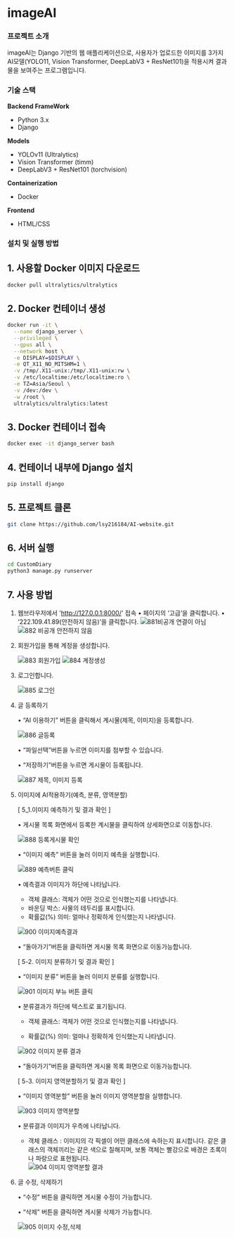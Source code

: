 # imageAI

### 프로젝트 소개
imageAI는 Django 기반의 웹 애플리케이션으로, 사용자가 업로드한 이미지를 3가지 AI모델(YOLO11, Vision Transformer, DeepLabV3 + ResNet101)을 적용시켜 결과물을 보여주는 프로그램입니다.

### 기술 스택
**Backend FrameWork**
- Python 3.x
- Django

**Models**
- YOLOv11 (Ultralytics)
- Vision Transformer (timm)
- DeepLabV3 + ResNet101 (torchvision)

**Containerization**
- Docker

**Frontend**
- HTML/CSS

###  설치 및 실행 방법

## 1. 사용할 Docker 이미지 다운로드
```bash
docker pull ultralytics/ultralytics
```

## 2. Docker 컨테이너 생성
```bash
docker run -it \
  --name django_server \
  --privileged \
  --gpus all \
  --network host \
  -e DISPLAY=$DISPLAY \
  -e QT_X11_NO_MITSHM=1 \
  -v /tmp/.X11-unix:/tmp/.X11-unix:rw \
  -v /etc/localtime:/etc/localtime:ro \
  -e TZ=Asia/Seoul \
  -v /dev:/dev \
  -w /root \
  ultralytics/ultralytics:latest
```

## 3. Docker 컨테이너 접속
```bash
docker exec -it django_server bash
```

## 4. 컨테이너 내부에 Django 설치
```bash
pip install django
```

## 5. 프로젝트 클론
```bash
git clone https://github.com/lsy216184/AI-website.git
```

## 6. 서버 실행
```bash
cd CustomDiary
python3 manage.py runserver
```

## 7. 사용 방법

1. 웹브라우저에서 'http://127.0.0.1:8000/' 접속
   •	페이지의 ‘고급’을 클릭합니다.
   •	‘222.109.41.89(안전하지 않음)’을 클릭합니다.
![881비공개 연결이 아님](https://github.com/user-attachments/assets/d53c4b5a-e199-40b6-a274-bdf5b59dbfa6)
![882 비공개 안전하지 않음](https://github.com/user-attachments/assets/ef089e26-7e5c-4489-9a36-88976514dd74)



2. 회원가입을 통해 계정을 생성합니다.
   
   ![883 회원가입](https://github.com/user-attachments/assets/60d2de37-c7ed-4f3c-be21-e49681ca7ffe)
   ![884 계정생성](https://github.com/user-attachments/assets/30b4b7dc-739d-468e-906b-bf85a6bb71b2)




3. 로그인합니다.
   
   ![885 로그인](https://github.com/user-attachments/assets/50d4833d-c3bd-46dd-8bed-6b5c165d4cf3)





4. 글 등록하기
   
   •	“AI 이용하기” 버튼을 클릭해서 계시물(제목, 이미지)을 등록합니다.
   
   ![886 글등록](https://github.com/user-attachments/assets/04246923-8c29-4615-83e8-bec371dfc0cf)



   •	“파일선택”버튼을 누르면 이미지를 첨부할 수 있습니다. 
  
   •	“저장하기”버튼을 누르면 게시물이 등록됩니다.

   ![887 제목, 이미지 등록](https://github.com/user-attachments/assets/d5708c58-8f74-4972-b637-df676a25c43a)






5. 이미지에 AI적용하기(예측, 분류, 영역분할)

    [ 5_1.이미지 예측하기 및 결과 확인 ]
  
    •	게시물 목록 화면에서 등록한 계시물을 클릭하여 상세화면으로 이동합니다.

    ![888 등록게시물 확인](https://github.com/user-attachments/assets/d1f90574-915b-4165-a588-e71fd233f7c1)



    •	“이미지 예측” 버튼을 눌러 이미지 예측을 실행합니다. 

    ![889 예측버튼 클릭](https://github.com/user-attachments/assets/0e92524e-2007-4f97-89ef-f562d5f54d9b)



    •	예측결과 이미지가 하단에 나타납니다.
      - 객체 클래스: 객체가 어떤 것으로 인식했는지를 나타냅니다.
      - 바운딩 박스: 사물의 테두리를 표시합니다. 
      - 확률값(%) 의미: 얼마나 정확하게 인식했는지 나타냅니다. 
  
    ![900 이미지예측결과](https://github.com/user-attachments/assets/345b55da-3053-4761-8222-416265249d70)


    •	“돌아가기”버튼을 클릭하면 게시물 목록 화면으로 이동가능합니다. 

    


    





   [ 5-2. 이미지 분류하기 및 결과 확인 ]

    •	“이미지 분류” 버튼을 눌러 이미지 분류를 실행합니다.
   
     ![901 이미지 부뉴 버튼 클릭](https://github.com/user-attachments/assets/7aab20e9-487a-4bf5-b100-9cf3c69eb1c3)

  
    •	분류결과가 하단에 텍스트로 표기됩니다.
    
      -	객체 클래스: 객체가 어떤 것으로 인식했는지를 나타냅니다. 
      
      -	확률값(%) 의미: 얼마나 정확하게 인식했는지 나타냅니다. 
      
      ![902 이미지 분류 결과](https://github.com/user-attachments/assets/edb0f78e-dd1c-428e-a508-1d0ca01c458e)

    
    •	“돌아가기”버튼을 클릭하면 게시물 목록 화면으로 이동가능합니다. 
    
      
  




     
   [ 5-3. 이미지 영역분할하기 및 결과 확인 ]
  
    •	“이미지 영역분할” 버튼을 눌러 이미지 영역분할을 실행합니다.  
    
      ![903 이미지 영역분할](https://github.com/user-attachments/assets/04513d26-9922-4e50-97cb-085467ddd9e4)

  
    •	분류결과 이미지가 우측에 나타납니다.
    
      - 객체 클래스 : 이미지의 각 픽셀이 어떤 클래스에 속하는지 표시합니다. 같은 클래스의 객체끼리는 같은 색으로 칠해지며, 보통 객체는 빨강으로 배경은 초록이나 파랑으로 표현됩니다.  
      ![904 이미지 영역분할 결과](https://github.com/user-attachments/assets/b20e42dd-0456-4df5-86fa-c3270ce72af2)

      

    
    
6. 글 수정, 삭제하기
     
    •	“수정” 버튼을 클릭하면 게시물 수정이 가능합니다.
  
    •	“삭제” 버튼을 클릭하면 게시물 삭제가 가능합니다.
    
      ![905 이미지 수정,삭제](https://github.com/user-attachments/assets/9294c113-7134-42ca-9432-195817b911ba)


